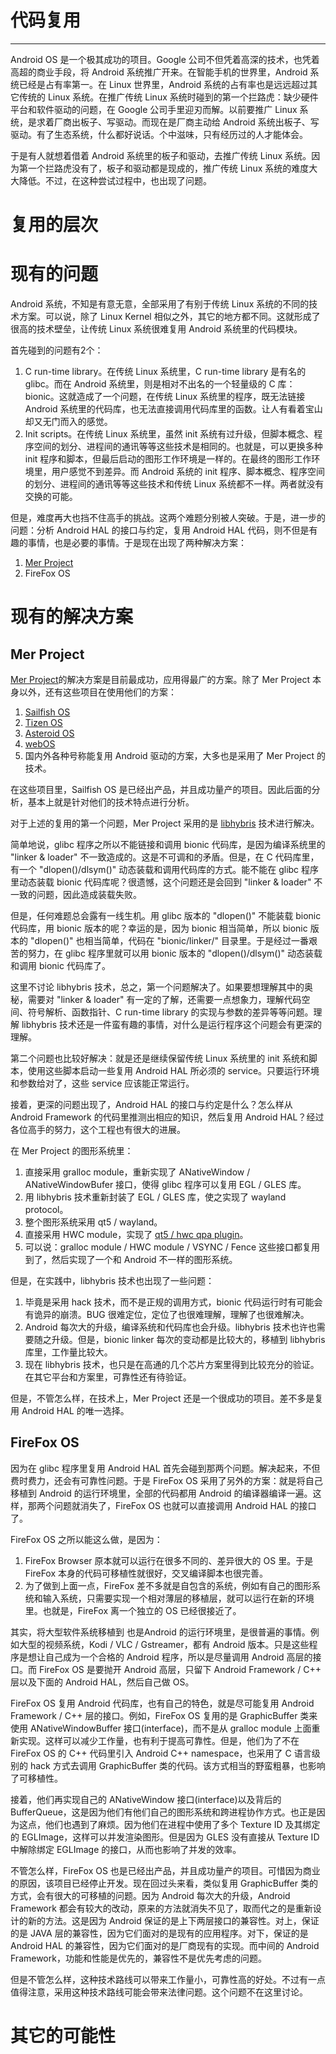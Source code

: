 # 代码复用
* * *

Android OS 是一个极其成功的项目。Google 公司不但凭着高深的技术，也凭着高超的商业手段，将 Android 系统推广开来。在智能手机的世界里，Android 系统已经是占有率第一。在 Linux 世界里，Android 系统的占有率也是远远超过其它传统的 Linux 系统。在推广传统 Linux 系统时碰到的第一个拦路虎：缺少硬件平台和软件驱动的问题，在 Google 公司手里迎刃而解。以前要推广 Linux 系统，是求着厂商出板子、写驱动。而现在是厂商主动给 Android 系统出板子、写驱动。有了生态系统，什么都好说话。个中滋味，只有经历过的人才能体会。

于是有人就想着借着 Android 系统里的板子和驱动，去推广传统 Linux 系统。因为第一个拦路虎没有了，板子和驱动都是现成的，推广传统 Linux 系统的难度大大降低。不过，在这种尝试过程中，也出现了问题。

# 复用的层次

# 现有的问题

Android 系统，不知是有意无意，全部采用了有别于传统 Linux 系统的不同的技术方案。可以说，除了 Linux Kernel 相似之外，其它的地方都不同。这就形成了很高的技术壁垒，让传统 Linux 系统很难复用 Android 系统里的代码模块。

首先碰到的问题有2个：
1. C run-time library。在传统 Linux 系统里，C run-time library 是有名的 glibc。而在 Android 系统里，则是相对不出名的一个轻量级的 C 库：bionic。这就造成了一个问题，在传统 Linux 系统里的程序，既无法链接 Android 系统里的代码库，也无法直接调用代码库里的函数。让人有看着宝山却又无门而入的感觉。
2. Init scripts。在传统 Linux 系统里，虽然 init 系统有过升级，但脚本概念、程序空间的划分、进程间的通讯等等这些技术是相同的。也就是，可以更换多种 init 程序和脚本，但最后启动的图形工作环境是一样的。在最终的图形工作环境里，用户感觉不到差异。而 Android 系统的 init 程序、脚本概念、程序空间的划分、进程间的通讯等等这些技术和传统 Linux 系统都不一样。两者就没有交换的可能。

但是，难度再大也挡不住高手的挑战。这两个难题分别被人突破。于是，进一步的问题：分析 Android HAL 的接口与约定，复用 Android HAL 代码，则不但是有趣的事情，也是必要的事情。于是现在出现了两种解决方案：
1. [Mer Project](http://www.merproject.org/)
2. FireFox OS

# 现有的解决方案

## Mer Project

[Mer Project](http://www.merproject.org/)的解决方案是目前最成功，应用得最广的方案。除了 Mer Project 本身以外，还有这些项目在使用他们的方案：
1. [Sailfish OS](https://sailfishos.org/)
2. [Tizen OS](http://www.tizen.org/)
3. [Asteroid OS](https://asteroidos.org)
4. [webOS](http://webosose.org/)
5. 国内外各种号称能复用 Android 驱动的方案，大多也是采用了 Mer Project 的技术。

在这些项目里，Sailfish OS 是已经出产品，并且成功量产的项目。因此后面的分析，基本上就是针对他们的技术特点进行分析。

对于上述的复用的第一个问题，Mer Project 采用的是 [libhybris](https://github.com/libhybris/libhybris) 技术进行解决。

简单地说，glibc 程序之所以不能链接和调用 bionic 代码库，是因为编译系统里的 "linker & loader" 不一致造成的。这是不可调和的矛盾。但是，在 C 代码库里，有一个 "dlopen()/dlsym()" 动态装载和调用代码库的方式。能不能在 glibc 程序里动态装载 bionic 代码库呢？很遗憾，这个问题还是会回到 "linker & loader" 不一致的问题，因此造成装载失败。

但是，任何难题总会露有一线生机。用 glibc 版本的 "dlopen()" 不能装载 bionic 代码库，用 bionic 版本的呢？幸运的是，因为 bionic 相当简单，所以 bionic 版本的 "dlopen()" 也相当简单，代码在 "bionic/linker/" 目录里。于是经过一番艰苦的努力，在 glibc 程序里就可以用 bionic 版本的 "dlopen()/dlsym()" 动态装载和调用 bionic 代码库了。

这里不讨论 libhybris 技术，总之，第一个问题解决了。如果要想理解其中的奥秘，需要对 "linker & loader" 有一定的了解，还需要一点想象力，理解代码空间、符号解析、函数指针、C run-time library 的实现与参数的差异等等问题。理解 libhybris 技术还是一件蛮有趣的事情，对什么是运行程序这个问题会有更深的理解。

第二个问题也比较好解决：就是还是继续保留传统 Linux 系统里的 init 系统和脚本，使用这些脚本启动一些复用 Android HAL 所必须的 service。只要运行环境和参数给对了，这些 service 应该能正常运行。

接着，更深的问题出现了，Android HAL 的接口与约定是什么？怎么样从 Android Framework 的代码里推测出相应的知识，然后复用 Android HAL？经过各位高手的努力，这个工程也有很大的进展。

在 Mer Project 的图形系统里：
1. 直接采用 gralloc module，重新实现了 ANativeWindow / ANativeWindowBufer 接口，使得 glibc 程序可以复用 EGL / GLES 库。
2. 用 libhybris 技术重新封装了 EGL / GLES 库，使之实现了 wayland protocol。
3. 整个图形系统采用 qt5 / wayland。
4. 直接采用 HWC module，实现了 [qt5 / hwc qpa plugin](https://github.com/mer-hybris/qt5-qpa-hwcomposer-plugin)。
5. 可以说：gralloc module / HWC module / VSYNC / Fence 这些接口都复用到了，然后实现了一个和 Android 不一样的图形系统。

但是，在实践中，libhybris 技术也出现了一些问题：
1. 毕竟是采用 hack 技术，而不是正规的调用方式，bionic 代码运行时有可能会有诡异的崩溃。BUG 很难定位，定位了也很难理解，理解了也很难解决。
2. Android 每次大的升级，编译系统和代码库也会升级。libhybris 技术也许也需要随之升级。但是，bionic linker 每次的变动都是比较大的，移植到 libhybris 库里，工作量比较大。
3. 现在 libhybris 技术，也只是在高通的几个芯片方案里得到比较充分的验证。在其它平台和方案里，可靠性还有待验证。

但是，不管怎么样，在技术上，Mer Project 还是一个很成功的项目。差不多是复用 Android HAL 的唯一选择。

## FireFox OS

因为在 glibc 程序里复用 Android HAL 首先会碰到那两个问题。解决起来，不但费时费力，还会有可靠性问题。于是 FireFox OS 采用了另外的方案：就是将自己移植到 Android 的运行环境里，全部的代码都用 Android 的编译器编译一遍。这样，那两个问题就消失了，FireFox OS 也就可以直接调用 Android HAL 的接口了。

FireFox OS 之所以能这么做，是因为：
1. FireFox Browser 原本就可以运行在很多不同的、差异很大的 OS 里。于是 FireFox 本身的代码可移植性就很好，交叉编译脚本也很完善。
2. 为了做到上面一点，FireFox 差不多就是自包含的系统，例如有自己的图形系统和输入系统，只需要实现一个相对薄层的移植层，就可以运行在新的环境里。也就是，FireFox 离一个独立的 OS 已经很接近了。

其实，将大型软件系统移植到 也是Android 的运行环境里，是很普遍的事情。例如大型的视频系统，Kodi / VLC / Gstreamer，都有 Android 版本。只是这些程序是想让自己成为一个合格的 Android 程序，所以是尽量调用 Android 高层的接口。而 FireFox OS 是要抛开 Android 高层，只留下 Android Framework / C++ 层以及下面的 Android HAL，然后自己做 OS。

FireFox OS 复用 Android 代码库，也有自己的特色，就是尽可能复用 Android Framework / C++ 层的接口。例如，FireFox OS 复用的是 GraphicBuffer 类来使用 ANativeWindowBuffer 接口(interface)，而不是从 gralloc module 上面重新实现。这样可以减少工作量，也有利于提高可靠性。但是，他们为了不在 FireFox OS 的 C++ 代码里引入 Android C++ namespace，也采用了 C 语言级别的 hack 方式去调用 GraphicBuffer 类的代码。该方式相当的野蛮粗暴，也影响了可移植性。

接着，他们再实现自己的 ANativeWindow 接口(interface)以及背后的 BufferQueue，这是因为他们有他们自己的图形系统和跨进程协作方式。也正是因为这点，他们也遇到了麻烦。因为他们在进程中使用了多个 Texture ID 及其绑定的 EGLImage，这样可以并发渲染图形。但是因为 GLES 没有直接从 Texture ID 中解除绑定 EGLImage 的接口，从而也影响了并发的效率。

不管怎么样，FireFox OS 也是已经出产品，并且成功量产的项目。可惜因为商业的原因，该项目已经停止开发。现在回过头来看，类似复用 GraphicBuffer 类的方式，会有很大的可移植的问题。因为 Android 每次大的升级，Android Framework 都会有较大的改动，原来的方法就消失不见了，取而代之的是重新设计的新的方法。这是因为 Android 保证的是上下两层接口的兼容性。对上，保证的是 JAVA 层的兼容性，因为它们面对的是现有的应用程序。对下，保证的是 Android HAL 的兼容性，因为它们面对的是厂商现有的实现。而中间的 Android Framework，功能和性能是优先的，兼容性不是优先考虑的问题。

但是不管怎么样，这种技术路线可以带来工作量小，可靠性高的好处。不过有一点值得注意，采用这种技术路线可能会带来法律问题。这个问题不在这里讨论。

# 其它的可能性

